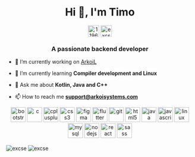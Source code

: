 <h1 align="center">Hi 👋, I'm Timo</h1>

<p align="center">
<a href="https://stackoverflow.com/users/11964587" target="blank"><img align="center" src="https://cdn.jsdelivr.net/npm/simple-icons@3.0.1/icons/stackoverflow.svg" alt="11964587" height="30" width="30" /></a>
<a href="https://www.youtube.com/channel/UCaPYxI15IQ0yL_Yw3PGY_VQ?view_as=subscriber" target="blank"><img align="center" src="https://cdn.jsdelivr.net/npm/simple-icons@3.0.1/icons/youtube.svg" alt="excse" height="30" width="30" /></a>
</p>

<h3 align="center">A passionate backend developer</h3>

- 🔭 I’m currently working on [ArkoiL](https://github.com/ArkoiSystems/ArkoiL)

- 🌱 I’m currently learning **Compiler development and Linux**

- 💬 Ask me about **Kotlin, Java and C++**

- 📫 How to reach me **support@arkoisystems.com**

<p align="center"><img src="https://devicons.github.io/devicon/devicon.git/icons/bootstrap/bootstrap-plain.svg" alt="bootstrap" width="40" height="40"/> <img src="https://devicons.github.io/devicon/devicon.git/icons/c/c-original.svg" alt="c" width="40" height="40"/> <img src="https://devicons.github.io/devicon/devicon.git/icons/cplusplus/cplusplus-original.svg" alt="cplusplus" width="40" height="40"/> <img src="https://devicons.github.io/devicon/devicon.git/icons/css3/css3-original-wordmark.svg" alt="css3" width="40" height="40"/> <img src="https://www.vectorlogo.zone/logos/figma/figma-icon.svg" alt="figma" width="40" height="40"/> <img src="https://www.vectorlogo.zone/logos/flutterio/flutterio-icon.svg" alt="flutter" width="40" height="40"/> <img src="https://www.vectorlogo.zone/logos/git-scm/git-scm-icon.svg" alt="git" width="40" height="40"/> <img src="https://devicons.github.io/devicon/devicon.git/icons/html5/html5-original-wordmark.svg" alt="html5" width="40" height="40"/> <img src="https://devicons.github.io/devicon/devicon.git/icons/java/java-original-wordmark.svg" alt="java" width="40" height="40"/> <img src="https://devicons.github.io/devicon/devicon.git/icons/javascript/javascript-original.svg" alt="javascript" width="40" height="40"/> <img src="https://devicons.github.io/devicon/devicon.git/icons/linux/linux-original.svg" alt="linux" width="40" height="40"/> <img src="https://devicons.github.io/devicon/devicon.git/icons/mysql/mysql-original-wordmark.svg" alt="mysql" width="40" height="40"/> <img src="https://devicons.github.io/devicon/devicon.git/icons/nodejs/nodejs-original-wordmark.svg" alt="nodejs" width="40" height="40"/> <img src="https://devicons.github.io/devicon/devicon.git/icons/react/react-original-wordmark.svg" alt="react" width="40" height="40"/> <img src="https://devicons.github.io/devicon/devicon.git/icons/sass/sass-original.svg" alt="sass" width="40" height="40"/></p>
<img align="center" src="https://github-readme-stats.vercel.app/api/top-langs/?username=excse&layout=compact&hide=html" alt="excse" />
<img align="center" src="https://github-readme-stats.vercel.app/api?username=excse&show_icons=true" alt="excse" />

